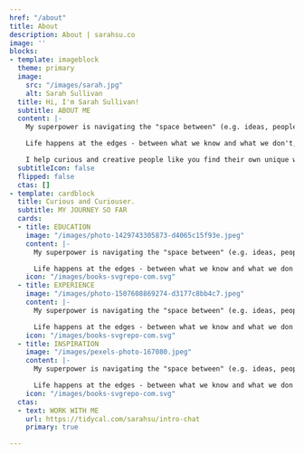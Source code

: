 ```yaml
---
href: "/about"
title: About
description: About | sarahsu.co
image: ''
blocks:
- template: imageblock
  theme: primary
  image:
    src: "/images/sarah.jpg"
    alt: Sarah Sullivan
  title: Hi, I'm Sarah Sullivan!
  subtitle: ABOUT ME
  content: |-
    My superpower is navigating the "space between" (e.g. ideas, people, behaviors, stages) and co-creating magic in the process.

    Life happens at the edges - between what we know and what we don't, between where we are and where we want to be.

    I help curious and creative people like you find their own unique ways to navigate these spaces and get where they want to go in the process.
  subtitleIcon: false
  flipped: false
  ctas: []
- template: cardblock
  title: Curious and Curiouser.
  subtitle: MY JOURNEY SO FAR
  cards:
  - title: EDUCATION
    image: "/images/photo-1429743305873-d4065c15f93e.jpeg"
    content: |-
      My superpower is navigating the "space between" (e.g. ideas, people, behaviors, stages) and co-creating magic in the process.

      Life happens at the edges - between what we know and what we don't, between where we are and where we want to be.
    icon: "/images/books-svgrepo-com.svg"
  - title: EXPERIENCE
    image: "/images/photo-1507608869274-d3177c8bb4c7.jpeg"
    content: |-
      My superpower is navigating the "space between" (e.g. ideas, people, behaviors, stages) and co-creating magic in the process.

      Life happens at the edges - between what we know and what we don't, between where we are and where we want to be.
    icon: "/images/books-svgrepo-com.svg"
  - title: INSPIRATION
    image: "/images/pexels-photo-167080.jpeg"
    content: |-
      My superpower is navigating the "space between" (e.g. ideas, people, behaviors, stages) and co-creating magic in the process.

      Life happens at the edges - between what we know and what we don't, between where we are and where we want to be.
    icon: "/images/books-svgrepo-com.svg"
  ctas:
  - text: WORK WITH ME
    url: https://tidycal.com/sarahsu/intro-chat
    primary: true

---
```

